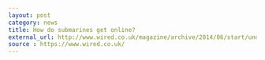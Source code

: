 ```yaml
---
layout: post
category: news
title: How do submarines get online?
external_url: http://www.wired.co.uk/magazine/archive/2014/06/start/undersea-internet
source : https://www.wired.co.uk/
---
```

